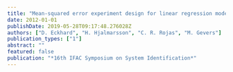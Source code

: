 ```yaml
---
title: "Mean-squared error experiment design for linear regression models "
date: 2012-01-01
publishDate: 2019-05-28T09:17:48.276028Z
authors: ["D. Eckhard", "H. Hjalmarsson", "C. R. Rojas", "M. Gevers"]
publication_types: ["1"]
abstract: ""
featured: false
publication: "*16th IFAC Symposium on System Identification*"
---
```


